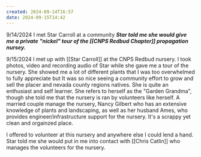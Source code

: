 ```yaml
---
created: 2024-09-14T16:57
date: 2024-09-15T14:42
---
```

9/14/2024 I met Star Carroll at a community  ***Star told me she would give me a private "nickel" tour of the [[CNPS Redbud Chapter]] propagation nursey.***

9/15/2024 I met up with [[Star Carroll]] at the CNPS Redbud nursery. I took photos, video and recording audio of Star while she gave me a tour of the nursery. She showed me a lot of different plants that I was too overwhelmed to fully appreciate but It was so nice seeing a community effort to grow and sell the placer and nevada county regions natives. She is quite an enthusiast and self learner. She refers to herself as the "Garden Grandma", though she told me that the nursery is ran by volunteers like herself. A married couple manage the nursery, Nancy Gilbert who has an extensive knowledge of plants and landscaping, as well as her husband Ames, who provides engineer/infrastructure support for the nursery. It's a scrappy yet clean and orgainzed place.

I offered to volunteer at this nursery and anywhere else I could lend a hand. Star told me she would put in me into contact with [[Chris Catlin]] who manages the volunteers for the nursery. 